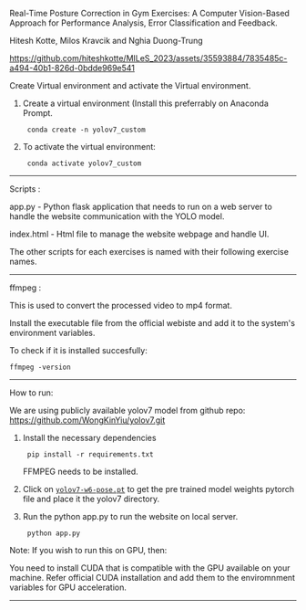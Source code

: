 Real-Time Posture Correction in Gym Exercises: A Computer Vision-Based Approach for Performance Analysis, Error Classification and Feedback.

Hitesh Kotte, Milos Kravcik and Nghia Duong-Trung


https://github.com/hiteshkotte/MILeS_2023/assets/35593884/7835485c-a494-40b1-826d-0bdde969e541


Create Virtual environment and activate the Virtual environment.

1. Create a virtual environment (Install this preferrably on Anaconda Prompt.

		conda create -n yolov7_custom

3. To activate the virtual environment:

		conda activate yolov7_custom

---------------------------------------------------------------------------------------------------------------------------------------------
Scripts :

app.py - Python flask application that needs to run on a web server to handle the website communication with the YOLO model.

index.html - Html file to manage the website webpage and handle UI.

The other scripts for each exercises is named with their following exercise names.

----------------------------------------------------------------------------------------------------------------------------------------------
ffmpeg :

This is used to convert the processed video to mp4 format.

 Install the executable file from the official webiste and add it to the system's environment variables.

 To check if it is installed succesfully: 
 
 	ffmpeg -version



----------------------------------------------------------------------------------------------------------------------------------------------
How to run:

We are using publicly available yolov7 model from github repo: https://github.com/WongKinYiu/yolov7.git

1. Install the necessary dependencies
   
		pip install -r requirements.txt

   	FFMPEG needs to be installed. 
	
3. Click on [`yolov7-w6-pose.pt`](https://github.com/WongKinYiu/yolov7/releases/download/v0.1/yolov7-w6-pose.pt) to get the pre trained model weights pytorch file and place it the yolov7 directory.

4. Run the python app.py to run the website on local server.
   
   		python app.py


Note: If you wish to run this on GPU, then:

You need to install CUDA that is compatible with the GPU available on your machine. Refer official CUDA installation and add them to the enviromnment variables for GPU acceleration.

-----------------------------------------------------------------------------------------------------------------------------------------------






